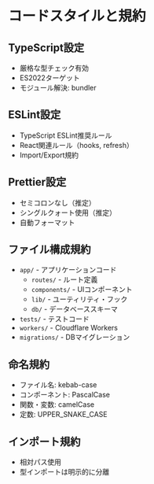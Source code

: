 # コードスタイルと規約

## TypeScript設定

- 厳格な型チェック有効
- ES2022ターゲット
- モジュール解決: bundler

## ESLint設定

- TypeScript ESLint推奨ルール
- React関連ルール（hooks, refresh）
- Import/Export規約

## Prettier設定

- セミコロンなし（推定）
- シングルクォート使用（推定）
- 自動フォーマット

## ファイル構成規約

- `app/` - アプリケーションコード
  - `routes/` - ルート定義
  - `components/` - UIコンポーネント
  - `lib/` - ユーティリティ・フック
  - `db/` - データベーススキーマ
- `tests/` - テストコード
- `workers/` - Cloudflare Workers
- `migrations/` - DBマイグレーション

## 命名規約

- ファイル名: kebab-case
- コンポーネント: PascalCase
- 関数・変数: camelCase
- 定数: UPPER_SNAKE_CASE

## インポート規約

- 相対パス使用
- 型インポートは明示的に分離
